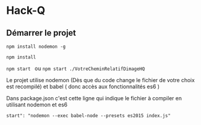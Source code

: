 # Hack-Q
## Démarrer le projet
```npm install nodemon -g```

```npm install```

```npm start ```
ou 
```npm start ./VotreCheminRelatifDimageHQ ```

Le projet utilise nodemon (Dès que du code change le fichier de votre choix est recompilé)
et babel ( donc accès aux fonctionnalités es6 )

Dans package.json c'est cette ligne qui indique le fichier à compiler en utilisant nodemon et es6

```start": "nodemon --exec babel-node --presets es2015 index.js"```

